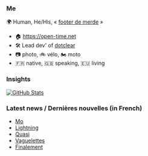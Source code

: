 ### Me

🌍 Human, He/His, « [footer de merde](https://open-time.net/post/2013/07/17/La-veritable-histoire-du-Footer-de-merde-) » 
* 🏠 https://open-time.net 
* 🛠️ Lead dev' of [dotclear](https://git.dotclear.org/dev/dotclear)
* 📷 photo, 🚲 vélo, 🏍️ moto 
* 🇫🇷 native, 🇬🇧 speaking, 🇪🇺 living

### Insights

[![GitHub Stats](https://github-readme-stats-sigma-five.vercel.app/api?username=franck-paul)](https://github.com/franck-paul)

### Latest news / Dernières nouvelles (in French)

<!-- BLOG-POST-LIST:START -->
- [Mo](https://open-time.net/post/2025/02/19/Mo)
- [Lightning](https://open-time.net/post/2025/02/18/Lightning)
- [Quasi](https://open-time.net/post/2025/02/17/Quasi)
- [Vaguelettes](https://open-time.net/post/2025/02/16/Vaguelettes)
- [Finalement](https://open-time.net/post/2025/02/15/Finalement)
<!-- BLOG-POST-LIST:END -->
